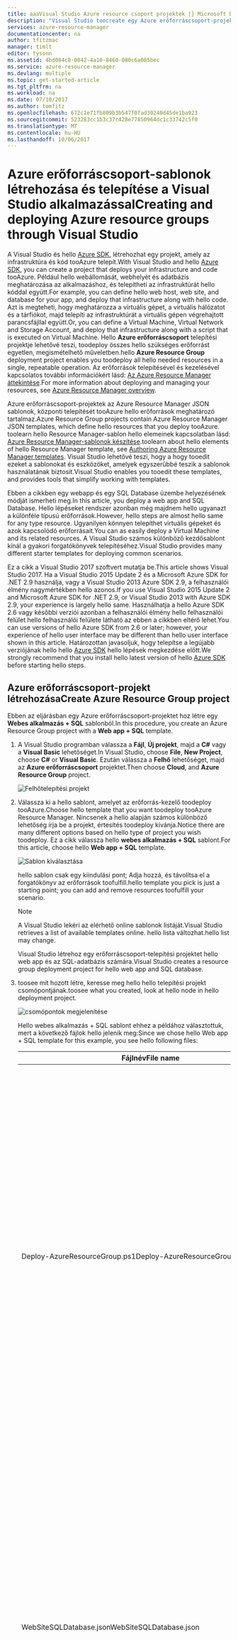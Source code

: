 ```yaml
---
title: aaaVisual Studio Azure resource csoport projektek |} Microsoft Docs
description: "Visual Studio toocreate egy Azure erőforráscsoport-projekt használja, és hello erőforrások tooAzure telepítése."
services: azure-resource-manager
documentationcenter: na
author: tfitzmac
manager: timlt
editor: tysonn
ms.assetid: 4bd084c8-0842-4a10-8460-080c6a085bec
ms.service: azure-resource-manager
ms.devlang: multiple
ms.topic: get-started-article
ms.tgt_pltfrm: na
ms.workload: na
ms.date: 07/10/2017
ms.author: tomfitz
ms.openlocfilehash: 672c1e71fb809b3b547f0fad30240d45de1ba923
ms.sourcegitcommit: 523283cc1b3c37c428e77850964dc1c33742c5f0
ms.translationtype: MT
ms.contentlocale: hu-HU
ms.lasthandoff: 10/06/2017
---
```

# <a name="creating-and-deploying-azure-resource-groups-through-visual-studio"></a><span data-ttu-id="bc56b-103">Azure erőforráscsoport-sablonok létrehozása és telepítése a Visual Studio alkalmazással</span><span class="sxs-lookup"><span data-stu-id="bc56b-103">Creating and deploying Azure resource groups through Visual Studio</span></span>
<span data-ttu-id="bc56b-104">A Visual Studio és hello [Azure SDK](https://azure.microsoft.com/downloads/), létrehozhat egy projekt, amely az infrastruktúra és kód tooAzure telepít.</span><span class="sxs-lookup"><span data-stu-id="bc56b-104">With Visual Studio and hello [Azure SDK](https://azure.microsoft.com/downloads/), you can create a project that deploys your infrastructure and code tooAzure.</span></span> <span data-ttu-id="bc56b-105">Például hello webállomását, webhelyét és adatbázis meghatározása az alkalmazáshoz, és telepítheti az infrastruktúrát hello kóddal együtt.</span><span class="sxs-lookup"><span data-stu-id="bc56b-105">For example, you can define hello web host, web site, and database for your app, and deploy that infrastructure along with hello code.</span></span> <span data-ttu-id="bc56b-106">Azt is megteheti, hogy meghatározza a virtuális gépet, a virtuális hálózatot és a tárfiókot, majd telepíti az infrastruktúrát a virtuális gépen végrehajtott parancsfájllal együtt.</span><span class="sxs-lookup"><span data-stu-id="bc56b-106">Or, you can define a Virtual Machine, Virtual Network and Storage Account, and deploy that infrastructure along with a script that is executed on Virtual Machine.</span></span> <span data-ttu-id="bc56b-107">Hello **Azure erőforráscsoport** telepítési projektje lehetővé teszi, toodeploy összes hello szükséges erőforrást egyetlen, megismételhető műveletben.</span><span class="sxs-lookup"><span data-stu-id="bc56b-107">hello **Azure Resource Group** deployment project enables you toodeploy all hello needed resources in a single, repeatable operation.</span></span> <span data-ttu-id="bc56b-108">Az erőforrások telepítésével és kezelésével kapcsolatos további információkért lásd: [Az Azure Resource Manager áttekintése](resource-group-overview.md).</span><span class="sxs-lookup"><span data-stu-id="bc56b-108">For more information about deploying and managing your resources, see [Azure Resource Manager overview](resource-group-overview.md).</span></span>

<span data-ttu-id="bc56b-109">Azure erőforráscsoport-projektek az Azure Resource Manager JSON sablonok, központi telepítését tooAzure hello erőforrások meghatározó tartalmaz.</span><span class="sxs-lookup"><span data-stu-id="bc56b-109">Azure Resource Group projects contain Azure Resource Manager JSON templates, which define hello resources that you deploy tooAzure.</span></span> <span data-ttu-id="bc56b-110">toolearn hello Resource Manager-sablon hello elemeinek kapcsolatban lásd: [Azure Resource Manager-sablonok készítése](resource-group-authoring-templates.md).</span><span class="sxs-lookup"><span data-stu-id="bc56b-110">toolearn about hello elements of hello Resource Manager template, see [Authoring Azure Resource Manager templates](resource-group-authoring-templates.md).</span></span> <span data-ttu-id="bc56b-111">Visual Studio lehetővé teszi, hogy a hogy tooedit ezeket a sablonokat és eszközöket, amelyek egyszerűbbé teszik a sablonok használatának biztosít.</span><span class="sxs-lookup"><span data-stu-id="bc56b-111">Visual Studio enables you tooedit these templates, and provides tools that simplify working with templates.</span></span>

<span data-ttu-id="bc56b-112">Ebben a cikkben egy webapp és egy SQL Database üzembe helyezésének módját ismerheti meg.</span><span class="sxs-lookup"><span data-stu-id="bc56b-112">In this article, you deploy a web app and SQL Database.</span></span> <span data-ttu-id="bc56b-113">Hello lépéseket rendszer azonban még majdnem hello ugyanazt a különféle típusú erőforrások.</span><span class="sxs-lookup"><span data-stu-id="bc56b-113">However, hello steps are almost hello same for any type resource.</span></span> <span data-ttu-id="bc56b-114">Ugyanilyen könnyen telepíthet virtuális gépeket és azok kapcsolódó erőforrásait.</span><span class="sxs-lookup"><span data-stu-id="bc56b-114">You can as easily deploy a Virtual Machine and its related resources.</span></span> <span data-ttu-id="bc56b-115">A Visual Studio számos különböző kezdősablont kínál a gyakori forgatókönyvek telepítéséhez.</span><span class="sxs-lookup"><span data-stu-id="bc56b-115">Visual Studio provides many different starter templates for deploying common scenarios.</span></span>

<span data-ttu-id="bc56b-116">Ez a cikk a Visual Studio 2017 szoftvert mutatja be.</span><span class="sxs-lookup"><span data-stu-id="bc56b-116">This article shows Visual Studio 2017.</span></span> <span data-ttu-id="bc56b-117">Ha a Visual Studio 2015 Update 2 és a Microsoft Azure SDK for .NET 2.9 használja, vagy a Visual Studio 2013 Azure SDK 2.9, a felhasználói élmény nagymértékben hello azonos.</span><span class="sxs-lookup"><span data-stu-id="bc56b-117">If you use Visual Studio 2015 Update 2 and Microsoft Azure SDK for .NET 2.9, or Visual Studio 2013 with Azure SDK 2.9, your experience is largely hello same.</span></span> <span data-ttu-id="bc56b-118">Használhatja a hello Azure SDK 2.6 vagy későbbi verziói azonban a felhasználói élmény hello felhasználói felület hello felhasználói felülete látható az ebben a cikkben eltérő lehet.</span><span class="sxs-lookup"><span data-stu-id="bc56b-118">You can use versions of hello Azure SDK from 2.6 or later; however, your experience of hello user interface may be different than hello user interface shown in this article.</span></span> <span data-ttu-id="bc56b-119">Határozottan javasoljuk, hogy telepítse a legújabb verziójának hello hello [Azure SDK](https://azure.microsoft.com/downloads/) hello lépések megkezdése előtt.</span><span class="sxs-lookup"><span data-stu-id="bc56b-119">We strongly recommend that you install hello latest version of hello [Azure SDK](https://azure.microsoft.com/downloads/) before starting hello steps.</span></span> 

## <a name="create-azure-resource-group-project"></a><span data-ttu-id="bc56b-120">Azure erőforráscsoport-projekt létrehozása</span><span class="sxs-lookup"><span data-stu-id="bc56b-120">Create Azure Resource Group project</span></span>
<span data-ttu-id="bc56b-121">Ebben az eljárásban egy Azure erőforráscsoport-projektet hoz létre egy **Webes alkalmazás + SQL** sablonból.</span><span class="sxs-lookup"><span data-stu-id="bc56b-121">In this procedure, you create an Azure Resource Group project with a **Web app + SQL** template.</span></span>

1. <span data-ttu-id="bc56b-122">A Visual Studio programban válassza a **Fájl**, **Új projekt**, majd a **C#** vagy a **Visual Basic** lehetőséget.</span><span class="sxs-lookup"><span data-stu-id="bc56b-122">In Visual Studio, choose **File**, **New Project**, choose **C#** or **Visual Basic**.</span></span> <span data-ttu-id="bc56b-123">Ezután válassza a **Felhő** lehetőséget, majd az **Azure erőforráscsoport** projektet.</span><span class="sxs-lookup"><span data-stu-id="bc56b-123">Then choose **Cloud**, and **Azure Resource Group** project.</span></span>
   
    ![Felhőtelepítési projekt](./media/vs-azure-tools-resource-groups-deployment-projects-create-deploy/create-project.png)
2. <span data-ttu-id="bc56b-125">Válassza ki a hello sablont, amelyet az erőforrás-kezelő toodeploy tooAzure.</span><span class="sxs-lookup"><span data-stu-id="bc56b-125">Choose hello template that you want toodeploy tooAzure Resource Manager.</span></span> <span data-ttu-id="bc56b-126">Nincsenek a hello alapján számos különböző lehetőség írja be a projekt, értesítés toodeploy kívánja.</span><span class="sxs-lookup"><span data-stu-id="bc56b-126">Notice there are many different options based on hello type of project you wish toodeploy.</span></span> <span data-ttu-id="bc56b-127">Ez a cikk válassza hello **webes alkalmazás + SQL** sablont.</span><span class="sxs-lookup"><span data-stu-id="bc56b-127">For this article, choose hello **Web app + SQL** template.</span></span>
   
    ![Sablon kiválasztása](./media/vs-azure-tools-resource-groups-deployment-projects-create-deploy/select-project.png)
   
    <span data-ttu-id="bc56b-129">hello sablon csak egy kiindulási pont; Adja hozzá, és távolítsa el a forgatókönyv az erőforrások toofulfill.</span><span class="sxs-lookup"><span data-stu-id="bc56b-129">hello template you pick is just a starting point; you can add and remove resources toofulfill your scenario.</span></span>
   
   > [!NOTE]
   > <span data-ttu-id="bc56b-130">A Visual Studio lekéri az elérhető online sablonok listáját.</span><span class="sxs-lookup"><span data-stu-id="bc56b-130">Visual Studio retrieves a list of available templates online.</span></span> <span data-ttu-id="bc56b-131">hello lista változhat.</span><span class="sxs-lookup"><span data-stu-id="bc56b-131">hello list may change.</span></span>
   > 
   > 
   
    <span data-ttu-id="bc56b-132">Visual Studio létrehoz egy erőforráscsoport-telepítési projektet hello web app és az SQL-adatbázis számára.</span><span class="sxs-lookup"><span data-stu-id="bc56b-132">Visual Studio creates a resource group deployment project for hello web app and SQL database.</span></span>
3. <span data-ttu-id="bc56b-133">toosee mit hozott létre, keresse meg hello hello telepítési projekt csomópontjának.</span><span class="sxs-lookup"><span data-stu-id="bc56b-133">toosee what you created, look at hello node in hello deployment project.</span></span>
   
    ![csomópontok megjelenítése](./media/vs-azure-tools-resource-groups-deployment-projects-create-deploy/show-items.png)
   
    <span data-ttu-id="bc56b-135">Hello webes alkalmazás + SQL sablont ehhez a példához választottuk, mert a következő fájlok hello jelenik meg:</span><span class="sxs-lookup"><span data-stu-id="bc56b-135">Since we chose hello Web app + SQL template for this example, you see hello following files:</span></span> 
   
   | <span data-ttu-id="bc56b-136">Fájlnév</span><span class="sxs-lookup"><span data-stu-id="bc56b-136">File name</span></span> | <span data-ttu-id="bc56b-137">Leírás</span><span class="sxs-lookup"><span data-stu-id="bc56b-137">Description</span></span> |
   | --- | --- |
   | <span data-ttu-id="bc56b-138">Deploy-AzureResourceGroup.ps1</span><span class="sxs-lookup"><span data-stu-id="bc56b-138">Deploy-AzureResourceGroup.ps1</span></span> |<span data-ttu-id="bc56b-139">Egy PowerShell-parancsfájlt, amely PowerShell-parancsok toodeploy tooAzure erőforrás-kezelő hívja.</span><span class="sxs-lookup"><span data-stu-id="bc56b-139">A PowerShell script that invokes PowerShell commands toodeploy tooAzure Resource Manager.</span></span><br /><span data-ttu-id="bc56b-140">**Megjegyzés:** Visual Studio a PowerShell parancsfájl toodeploy a sablont használja.</span><span class="sxs-lookup"><span data-stu-id="bc56b-140">**Note** Visual Studio uses this PowerShell script toodeploy your template.</span></span> <span data-ttu-id="bc56b-141">A változtatások toothis parancsfájl hatással vannak a Visual Studióban üzemelő, úgyhogy legyen óvatos.</span><span class="sxs-lookup"><span data-stu-id="bc56b-141">Any changes you make toothis script affect deployment in Visual Studio, so be careful.</span></span> |
   | <span data-ttu-id="bc56b-142">WebSiteSQLDatabase.json</span><span class="sxs-lookup"><span data-stu-id="bc56b-142">WebSiteSQLDatabase.json</span></span> |<span data-ttu-id="bc56b-143">hello infrastruktúra tooAzure telepíteni kívánt, és a telepítés során megadható hello paramétereket meghatározó Resource Manager sablon hello.</span><span class="sxs-lookup"><span data-stu-id="bc56b-143">hello Resource Manager template that defines hello infrastructure you want deploy tooAzure, and hello parameters you can provide during deployment.</span></span> <span data-ttu-id="bc56b-144">Hello erőforrások, az erőforrás-kezelő telepíti a megfelelő sorrendben hello hello erőforrások közötti hello függőségeket is meghatározza.</span><span class="sxs-lookup"><span data-stu-id="bc56b-144">It also defines hello dependencies between hello resources so Resource Manager deploys hello resources in hello correct order.</span></span> |
   | <span data-ttu-id="bc56b-145">WebSiteSQLDatabase.parameters.json</span><span class="sxs-lookup"><span data-stu-id="bc56b-145">WebSiteSQLDatabase.parameters.json</span></span> |<span data-ttu-id="bc56b-146">Paraméterfájl, amely hello sablonhoz szükséges értékeket tartalmazza.</span><span class="sxs-lookup"><span data-stu-id="bc56b-146">A parameters file that contains values needed by hello template.</span></span> <span data-ttu-id="bc56b-147">Adja meg a paramétert értékek toocustomize egyes központi telepítések.</span><span class="sxs-lookup"><span data-stu-id="bc56b-147">You pass in parameter values toocustomize each deployment.</span></span> |
   
    <span data-ttu-id="bc56b-148">Mindegyik erőforráscsoport-telepítési projekt tartalmazza ezeket az alapvető fájlokat.</span><span class="sxs-lookup"><span data-stu-id="bc56b-148">All resource group deployment projects contain these basic files.</span></span> <span data-ttu-id="bc56b-149">Más projektek további fájlokat toosupport más funkciókat tartalmazhat.</span><span class="sxs-lookup"><span data-stu-id="bc56b-149">Other projects may contain additional files toosupport other functionality.</span></span>

## <a name="customize-hello-resource-manager-template"></a><span data-ttu-id="bc56b-150">Hello Resource Manager sablon testreszabása</span><span class="sxs-lookup"><span data-stu-id="bc56b-150">Customize hello Resource Manager template</span></span>
<span data-ttu-id="bc56b-151">A telepítési projekteket hello toodeploy kívánt hello erőforrásokat leíró JSON sablonok módosításával szabhatja.</span><span class="sxs-lookup"><span data-stu-id="bc56b-151">You can customize a deployment project by modifying hello JSON templates that describe hello resources you want toodeploy.</span></span> <span data-ttu-id="bc56b-152">JSON a JavaScript Object Notation rövidítése, és könnyen toowork a szerializált adatok formátuma.</span><span class="sxs-lookup"><span data-stu-id="bc56b-152">JSON stands for JavaScript Object Notation, and is a serialized data format that is easy toowork with.</span></span> <span data-ttu-id="bc56b-153">hello JSON-fájlok az egyes fájlok hello felső hivatkozó séma használja.</span><span class="sxs-lookup"><span data-stu-id="bc56b-153">hello JSON files use a schema that you reference at hello top of each file.</span></span> <span data-ttu-id="bc56b-154">Ha azt szeretné, hogy toounderstand hello séma, töltse le, és elemezze.</span><span class="sxs-lookup"><span data-stu-id="bc56b-154">If you want toounderstand hello schema, you can download and analyze it.</span></span> <span data-ttu-id="bc56b-155">hello séma definiálja az elemeket érvényesek, hello típusát és formátumát, a mezők hello felsorolt értékek lehetséges értékeit, és így tovább.</span><span class="sxs-lookup"><span data-stu-id="bc56b-155">hello schema defines what elements are valid, hello types and formats of fields, hello possible values of enumerated values, and so on.</span></span> <span data-ttu-id="bc56b-156">toolearn hello Resource Manager-sablon hello elemeinek kapcsolatban lásd: [Azure Resource Manager-sablonok készítése](resource-group-authoring-templates.md).</span><span class="sxs-lookup"><span data-stu-id="bc56b-156">toolearn about hello elements of hello Resource Manager template, see [Authoring Azure Resource Manager templates](resource-group-authoring-templates.md).</span></span>

<span data-ttu-id="bc56b-157">a sablon toowork nyissa meg a **WebSiteSQLDatabase.json**.</span><span class="sxs-lookup"><span data-stu-id="bc56b-157">toowork on your template, open **WebSiteSQLDatabase.json**.</span></span>

<span data-ttu-id="bc56b-158">hello szerkesztő Visual Studio eszközök tooassist meg szerkeszteni hello Resource Manager-sablon.</span><span class="sxs-lookup"><span data-stu-id="bc56b-158">hello Visual Studio editor provides tools tooassist you with editing hello Resource Manager template.</span></span> <span data-ttu-id="bc56b-159">Hello **JSON-vázlat** ablak segítségével könnyen toosee hello elemek a sablonban meghatározott.</span><span class="sxs-lookup"><span data-stu-id="bc56b-159">hello **JSON Outline** window makes it easy toosee hello elements defined in your template.</span></span>

![JSON-vázlat megjelenítése](./media/vs-azure-tools-resource-groups-deployment-projects-create-deploy/show-json-outline.png)

<span data-ttu-id="bc56b-161">Hello vázlat hello elemek kiválasztásával viszi hello sablon toothat része, és kiemeli a megfelelő JSON hello.</span><span class="sxs-lookup"><span data-stu-id="bc56b-161">Selecting any of hello elements in hello outline takes you toothat part of hello template and highlights hello corresponding JSON.</span></span>

![navigálás a JSON-fájlban](./media/vs-azure-tools-resource-groups-deployment-projects-create-deploy/navigate-json.png)

<span data-ttu-id="bc56b-163">Egy erőforrás vagy kiválasztásával hello adhat **erőforrás hozzáadása** gomb hello felső hello JSON-vázlat ablak, vagy kattintson a jobb gombbal **erőforrások** , és kiválasztja **új erőforrás hozzáadása**.</span><span class="sxs-lookup"><span data-stu-id="bc56b-163">You can add a resource by either selecting hello **Add Resource** button at hello top of hello JSON Outline window, or by right-clicking **resources** and selecting **Add New Resource**.</span></span>

![erőforrás hozzáadása](./media/vs-azure-tools-resource-groups-deployment-projects-create-deploy/add-resource.png)

<span data-ttu-id="bc56b-165">Ebben az oktatóanyagban válassza a **Tárfiók** lehetőséget, és adjon meg egy nevet.</span><span class="sxs-lookup"><span data-stu-id="bc56b-165">For this tutorial, select **Storage Account** and give it a name.</span></span> <span data-ttu-id="bc56b-166">Olyan nevet adjon meg, amely nem hosszabb 11 karakternél, és csak számokat és kisbetűket tartalmaz.</span><span class="sxs-lookup"><span data-stu-id="bc56b-166">Provide a name that is no more than 11 characters, and only contains numbers and lower-case letters.</span></span>

![tároló hozzáadása](./media/vs-azure-tools-resource-groups-deployment-projects-create-deploy/add-storage.png)

<span data-ttu-id="bc56b-168">Figyelje meg, hogy nem csak hello erőforrás lett hozzáadva, de is hello paramétere írja be a tárfiók, és egy változót hello hello tárfiókja nevére.</span><span class="sxs-lookup"><span data-stu-id="bc56b-168">Notice that not only was hello resource added, but also a parameter for hello type storage account, and a variable for hello name of hello storage account.</span></span>

![vázlat megjelenítése](./media/vs-azure-tools-resource-groups-deployment-projects-create-deploy/show-new-items.png)

<span data-ttu-id="bc56b-170">Hello **storageType** paraméter előre meg határozva az engedélyezett típusokkal és az alapértelmezett típussal.</span><span class="sxs-lookup"><span data-stu-id="bc56b-170">hello **storageType** parameter is pre-defined with allowed types and a default type.</span></span> <span data-ttu-id="bc56b-171">Megtarthatja ezeket az értékeket, vagy módosíthatja őket az adott forgatókönyvnek megfelelően.</span><span class="sxs-lookup"><span data-stu-id="bc56b-171">You can leave these values or edit them for your scenario.</span></span> <span data-ttu-id="bc56b-172">Ha nem szeretné, hogy bárki toodeploy egy **Premium_LRS** tárfiók a sablonon keresztül, eltávolításában hello engedélyezett típusok.</span><span class="sxs-lookup"><span data-stu-id="bc56b-172">If you do not want anyone toodeploy a **Premium_LRS** storage account through this template, remove it from hello allowed types.</span></span> 

```json
"storageType": {
  "type": "string",
  "defaultValue": "Standard_LRS",
  "allowedValues": [
    "Standard_LRS",
    "Standard_ZRS",
    "Standard_GRS",
    "Standard_RAGRS"
  ]
}
```

<span data-ttu-id="bc56b-173">A Visual Studio is biztosít, hogy tudomásul veszi, hogy mely tulajdonságok intellisense toohelp érhetők el, ha hello sablon szerkesztése.</span><span class="sxs-lookup"><span data-stu-id="bc56b-173">Visual Studio also provides intellisense toohelp you understand what properties are available when editing hello template.</span></span> <span data-ttu-id="bc56b-174">Például nyissa meg a tooedit hello tulajdonságai között az App Service-csomag toohello **HostingPlan** erőforrás, és adjon értéket az hello **tulajdonságok**.</span><span class="sxs-lookup"><span data-stu-id="bc56b-174">For example, tooedit hello properties for your App Service plan, navigate toohello **HostingPlan** resource, and add a value for hello **properties**.</span></span> <span data-ttu-id="bc56b-175">Figyelje meg, hogy az intellisense mutatja be a hello rendelkezésre álló értékeket, az adott értékek leírását.</span><span class="sxs-lookup"><span data-stu-id="bc56b-175">Notice that intellisense shows hello available values and provides a description of that value.</span></span>

![intellisense megjelenítése](./media/vs-azure-tools-resource-groups-deployment-projects-create-deploy/show-intellisense.png)

<span data-ttu-id="bc56b-177">Beállíthat **numberOfWorkers** too1.</span><span class="sxs-lookup"><span data-stu-id="bc56b-177">You can set **numberOfWorkers** too1.</span></span>

```json
"properties": {
  "name": "[parameters('hostingPlanName')]",
  "numberOfWorkers": 1
}
```

## <a name="deploy-hello-resource-group-project-tooazure"></a><span data-ttu-id="bc56b-178">Hello erőforráscsoport-projekt tooAzure telepítése</span><span class="sxs-lookup"><span data-stu-id="bc56b-178">Deploy hello Resource Group project tooAzure</span></span>
<span data-ttu-id="bc56b-179">Meg vannak toodeploy most már készen áll a projekthez.</span><span class="sxs-lookup"><span data-stu-id="bc56b-179">You are now ready toodeploy your project.</span></span> <span data-ttu-id="bc56b-180">Amikor telepít egy Azure erőforráscsoport-projekt, telepítheti azt tooan Azure erőforráscsoport.</span><span class="sxs-lookup"><span data-stu-id="bc56b-180">When you deploy an Azure Resource Group project, you deploy it tooan Azure resource group.</span></span> <span data-ttu-id="bc56b-181">hello erőforráscsoportban, amelyek egy közös életciklussal erőforrások logikai csoportosítása.</span><span class="sxs-lookup"><span data-stu-id="bc56b-181">hello resource group is a logical grouping of resources that share a common lifecycle.</span></span>

1. <span data-ttu-id="bc56b-182">Hello telepítési projekt csomópontjának hello helyi menüjében válassza **telepítés** > **új**.</span><span class="sxs-lookup"><span data-stu-id="bc56b-182">On hello shortcut menu of hello deployment project node, choose **Deploy** > **New**.</span></span>
   
    ![Telepítés, Új üzemelő példány menüelem](./media/vs-azure-tools-resource-groups-deployment-projects-create-deploy/deploy.png)
   
    <span data-ttu-id="bc56b-184">Hello **tooResource csoport telepítése** párbeszédpanel jelenik meg.</span><span class="sxs-lookup"><span data-stu-id="bc56b-184">hello **Deploy tooResource Group** dialog box appears.</span></span>
   
    ![Központi telepítése tooResource csoport párbeszédpanel](./media/vs-azure-tools-resource-groups-deployment-projects-create-deploy/show-deployment.png)
2. <span data-ttu-id="bc56b-186">A hello **erőforráscsoport** legördülő listából válasszon egy meglévő erőforráscsoportot, vagy hozzon létre egy újat.</span><span class="sxs-lookup"><span data-stu-id="bc56b-186">In hello **Resource group** dropdown box, choose an existing resource group or create a new one.</span></span> <span data-ttu-id="bc56b-187">toocreate egy erőforráscsoport, nyissa meg hello **erőforráscsoport** legördülő listát, és válassza **hozzon létre új**.</span><span class="sxs-lookup"><span data-stu-id="bc56b-187">toocreate a resource group, open hello **Resource Group** dropdown box and choose **Create New**.</span></span>
   
    ![Központi telepítése tooResource csoport párbeszédpanel](./media/vs-azure-tools-resource-groups-deployment-projects-create-deploy/create-new-group.png)
   
    <span data-ttu-id="bc56b-189">Hello **erőforráscsoport létrehozása** párbeszédpanel jelenik meg.</span><span class="sxs-lookup"><span data-stu-id="bc56b-189">hello **Create Resource Group** dialog box appears.</span></span> <span data-ttu-id="bc56b-190">Megadhatja a csoportnak, nevét és helyét, és válassza ki a hello **létrehozása** gombra.</span><span class="sxs-lookup"><span data-stu-id="bc56b-190">Give your group a name and location, and select hello **Create** button.</span></span>
   
    ![Erőforráscsoport létrehozása párbeszédpanel](./media/vs-azure-tools-resource-groups-deployment-projects-create-deploy/create-resource-group.png)
3. <span data-ttu-id="bc56b-192">Hello telepítéshez hello paraméterek szerkesztése hello kiválasztásával **paraméterek szerkesztése** gombra.</span><span class="sxs-lookup"><span data-stu-id="bc56b-192">Edit hello parameters for hello deployment by selecting hello **Edit Parameters** button.</span></span>
   
    ![Paraméterek szerkesztése gomb](./media/vs-azure-tools-resource-groups-deployment-projects-create-deploy/edit-parameters.png)
4. <span data-ttu-id="bc56b-194">Hello üres paraméterek értékének megadására, és válassza ki a hello **mentése** gombra.</span><span class="sxs-lookup"><span data-stu-id="bc56b-194">Provide values for hello empty parameters and select hello **Save** button.</span></span> <span data-ttu-id="bc56b-195">üres paraméterei hello **hostingPlanName**, **administratorLogin**, **administratorLoginPassword**, és **databaseName**.</span><span class="sxs-lookup"><span data-stu-id="bc56b-195">hello empty parameters are **hostingPlanName**, **administratorLogin**, **administratorLoginPassword**, and **databaseName**.</span></span>
   
    <span data-ttu-id="bc56b-196">**hostingPlanName** hello nevét határozza meg [App Service-csomag](../app-service/azure-web-sites-web-hosting-plans-in-depth-overview.md) toocreate.</span><span class="sxs-lookup"><span data-stu-id="bc56b-196">**hostingPlanName** specifies a name for hello [App Service plan](../app-service/azure-web-sites-web-hosting-plans-in-depth-overview.md) toocreate.</span></span> 
   
    <span data-ttu-id="bc56b-197">**administratorLogin** hello SQL-kiszolgáló rendszergazdájához tartozó hello felhasználónevét határozza meg.</span><span class="sxs-lookup"><span data-stu-id="bc56b-197">**administratorLogin** specifies hello user name for hello SQL Server administrator.</span></span> <span data-ttu-id="bc56b-198">Ne használjon olyan gyakori rendszergazdai neveket, mint az **sa** vagy az **admin**.</span><span class="sxs-lookup"><span data-stu-id="bc56b-198">Do not use common admin names like **sa** or **admin**.</span></span> 
   
    <span data-ttu-id="bc56b-199">Hello **administratorLoginPassword** megad egy jelszót az SQL Server rendszergazdájához.</span><span class="sxs-lookup"><span data-stu-id="bc56b-199">hello **administratorLoginPassword** specifies a password for SQL Server administrator.</span></span> <span data-ttu-id="bc56b-200">Hello **jelszavak mentése egyszerű szövegként hello paraméterfájl** , nincs lehetőség biztonságos; ezért csak akkor válassza ezt a beállítást.</span><span class="sxs-lookup"><span data-stu-id="bc56b-200">hello **Save passwords as plain text in hello parameters file** option is not secure; therefore, do not select this option.</span></span> <span data-ttu-id="bc56b-201">Mivel hello jelszót a rendszer nem menti egyszerű szövegként, kell tooprovide ezt a jelszót újra üzembe helyezése során.</span><span class="sxs-lookup"><span data-stu-id="bc56b-201">Since hello password is not saved as plain text, you need tooprovide this password again during deployment.</span></span> 
   
    <span data-ttu-id="bc56b-202">**databaseName** hello adatbázis toocreate nevét határozza meg.</span><span class="sxs-lookup"><span data-stu-id="bc56b-202">**databaseName** specifies a name for hello database toocreate.</span></span> 
   
    ![Paraméterek szerkesztése párbeszédpanel](./media/vs-azure-tools-resource-groups-deployment-projects-create-deploy/provide-parameters.png)
5. <span data-ttu-id="bc56b-204">Válassza ki a hello **telepítés** gomb toodeploy hello projekt tooAzure.</span><span class="sxs-lookup"><span data-stu-id="bc56b-204">Choose hello **Deploy** button toodeploy hello project tooAzure.</span></span> <span data-ttu-id="bc56b-205">A PowerShell-konzolban kívül hello Visual Studio példány megnyitása.</span><span class="sxs-lookup"><span data-stu-id="bc56b-205">A PowerShell console opens outside of hello Visual Studio instance.</span></span> <span data-ttu-id="bc56b-206">Hello PowerShell konzolon, ha a rendszer kéri, adja meg hello SQL Server rendszergazdai jelszót.</span><span class="sxs-lookup"><span data-stu-id="bc56b-206">Enter hello SQL Server administrator password in hello PowerShell console when prompted.</span></span> <span data-ttu-id="bc56b-207">**A PowerShell-konzolon más elemek se takarja vagy kis méretű hello tálcán.**</span><span class="sxs-lookup"><span data-stu-id="bc56b-207">**Your PowerShell console may be hidden behind other items or minimized in hello task bar.**</span></span> <span data-ttu-id="bc56b-208">Keresse meg a konzolon, és válassza ki azt a tooprovide hello jelszót.</span><span class="sxs-lookup"><span data-stu-id="bc56b-208">Look for this console and select it tooprovide hello password.</span></span>
   
   > [!NOTE]
   > <span data-ttu-id="bc56b-209">A Visual Studio kérheti tooinstall hello Azure PowerShell-parancsmagokat.</span><span class="sxs-lookup"><span data-stu-id="bc56b-209">Visual Studio may ask you tooinstall hello Azure PowerShell cmdlets.</span></span> <span data-ttu-id="bc56b-210">Meg kell hello Azure PowerShell parancsmagok toosuccessfully erőforráscsoportok telepítéséhez.</span><span class="sxs-lookup"><span data-stu-id="bc56b-210">You need hello Azure PowerShell cmdlets toosuccessfully deploy resource groups.</span></span> <span data-ttu-id="bc56b-211">Ha a program kéri, telepítse őket.</span><span class="sxs-lookup"><span data-stu-id="bc56b-211">If prompted, install them.</span></span>
   > 
   > 
6. <span data-ttu-id="bc56b-212">hello telepítés néhány percet is igénybe vehet.</span><span class="sxs-lookup"><span data-stu-id="bc56b-212">hello deployment may take a few minutes.</span></span> <span data-ttu-id="bc56b-213">A hello **kimeneti** , a windows hello hello központi telepítés állapota látható.</span><span class="sxs-lookup"><span data-stu-id="bc56b-213">In hello **Output** windows, you see hello status of hello deployment.</span></span> <span data-ttu-id="bc56b-214">Amikor hello telepítés véget ért, hello utolsó üzenet azt jelzi, a sikeres telepítés, az alábbihoz hasonlót:</span><span class="sxs-lookup"><span data-stu-id="bc56b-214">When hello deployment has finished, hello last message indicates a successful deployment with something similar to:</span></span>
   
        ... 
        18:00:58 - Successfully deployed template 'websitesqldatabase.json' tooresource group 'DemoSiteGroup'.
7. <span data-ttu-id="bc56b-215">Egy böngészőben nyissa meg a hello [Azure-portálon](https://portal.azure.com/) és jelentkezzen be tooyour fiókjával.</span><span class="sxs-lookup"><span data-stu-id="bc56b-215">In a browser, open hello [Azure portal](https://portal.azure.com/) and sign in tooyour account.</span></span> <span data-ttu-id="bc56b-216">toosee hello erőforráscsoport, jelölje be **erőforráscsoportok** és telepített hello erőforráscsoportot.</span><span class="sxs-lookup"><span data-stu-id="bc56b-216">toosee hello resource group, select **Resource groups** and hello resource group you deployed to.</span></span>
   
    ![csoport kijelölése](./media/vs-azure-tools-resource-groups-deployment-projects-create-deploy/select-group.png)
8. <span data-ttu-id="bc56b-218">Minden hello telepített erőforrás megjelenik.</span><span class="sxs-lookup"><span data-stu-id="bc56b-218">You see all hello deployed resources.</span></span> <span data-ttu-id="bc56b-219">Figyelje meg, hogy hello neve hello a tárfiók nincs pontosan milyen meg, hogy az erőforrás hozzáadása során megadott.</span><span class="sxs-lookup"><span data-stu-id="bc56b-219">Notice that hello name of hello storage account is not exactly what you specified when adding that resource.</span></span> <span data-ttu-id="bc56b-220">hello tárfiók egyedinek kell lennie.</span><span class="sxs-lookup"><span data-stu-id="bc56b-220">hello storage account must be unique.</span></span> <span data-ttu-id="bc56b-221">hello sablon automatikusan hozzáadja a karakterlánc karakterek toohello nevű megadott tooprovide egy egyedi nevet.</span><span class="sxs-lookup"><span data-stu-id="bc56b-221">hello template automatically adds a string of characters toohello name you provided tooprovide a unique name.</span></span> 
   
    ![erőforrások megjelenítése](./media/vs-azure-tools-resource-groups-deployment-projects-create-deploy/show-deployed-resources.png)
9. <span data-ttu-id="bc56b-223">Ha a módosításokat, és szeretné, hogy a projekt tooredeploy, választhat hello Azure erőforráscsoport-projekt helyi menüjének hello meglévő erőforráscsoportot.</span><span class="sxs-lookup"><span data-stu-id="bc56b-223">If you make changes and want tooredeploy your project, choose hello existing resource group from hello shortcut menu of Azure resource group project.</span></span> <span data-ttu-id="bc56b-224">Hello helyi menüjében válassza **telepítés**, majd válassza az üzembe helyezett hello erőforráscsoport.</span><span class="sxs-lookup"><span data-stu-id="bc56b-224">On hello shortcut menu, choose **Deploy**, and then choose hello resource group you deployed.</span></span>
   
    ![Azure erőforráscsoport üzembe helyezve](./media/vs-azure-tools-resource-groups-deployment-projects-create-deploy/redeploy.png)

## <a name="deploy-code-with-your-infrastructure"></a><span data-ttu-id="bc56b-226">Kód telepítése az infrastruktúrával</span><span class="sxs-lookup"><span data-stu-id="bc56b-226">Deploy code with your infrastructure</span></span>
<span data-ttu-id="bc56b-227">Ezen a ponton az alkalmazás hello infrastruktúra telepített, de nincs telepített hello projekt tényleges kód.</span><span class="sxs-lookup"><span data-stu-id="bc56b-227">At this point, you have deployed hello infrastructure for your app, but there is no actual code deployed with hello project.</span></span> <span data-ttu-id="bc56b-228">Ez a cikk bemutatja, hogyan toodeploy egy web app és az SQL-adatbázis táblák üzembe helyezése során.</span><span class="sxs-lookup"><span data-stu-id="bc56b-228">This article shows how toodeploy a web app and SQL Database tables during deployment.</span></span> <span data-ttu-id="bc56b-229">A webalkalmazás helyett virtuális gépet telepít, ha azt szeretné, toorun néhány kódot hello gépen a telepítés részeként.</span><span class="sxs-lookup"><span data-stu-id="bc56b-229">If you are deploying a Virtual Machine instead of a web app, you want toorun some code on hello machine as part of deployment.</span></span> <span data-ttu-id="bc56b-230">a webalkalmazáshoz tartozó kód telepítésének folyamata hello, vagy a virtuális gép beállítását szinte hello azonos.</span><span class="sxs-lookup"><span data-stu-id="bc56b-230">hello process for deploying code for a web app or for setting up a Virtual Machine is almost hello same.</span></span>

1. <span data-ttu-id="bc56b-231">Adja hozzá a projekt tooyour Visual Studio megoldás.</span><span class="sxs-lookup"><span data-stu-id="bc56b-231">Add a project tooyour Visual Studio solution.</span></span> <span data-ttu-id="bc56b-232">Kattintson a jobb gombbal a hello megoldás, és válassza ki **Hozzáadás** > **új projekt**.</span><span class="sxs-lookup"><span data-stu-id="bc56b-232">Right-click hello solution, and select **Add** > **New Project**.</span></span>
   
    ![projekt hozzáadása](./media/vs-azure-tools-resource-groups-deployment-projects-create-deploy/add-project.png)
2. <span data-ttu-id="bc56b-234">Adjon hozzá egy **ASP.NET webalkalmazást**.</span><span class="sxs-lookup"><span data-stu-id="bc56b-234">Add an **ASP.NET Web Application**.</span></span> 
   
    ![webalkalmazás hozzáadása](./media/vs-azure-tools-resource-groups-deployment-projects-create-deploy/add-app.png)
3. <span data-ttu-id="bc56b-236">**MVC** kiválasztása</span><span class="sxs-lookup"><span data-stu-id="bc56b-236">Select **MVC**.</span></span>
   
    ![MVC kiválasztása](./media/vs-azure-tools-resource-groups-deployment-projects-create-deploy/select-mvc.png)
4. <span data-ttu-id="bc56b-238">Visual Studio létrehozza a webalkalmazást, miután mindkét projekt hello megoldásban láthatja.</span><span class="sxs-lookup"><span data-stu-id="bc56b-238">After Visual Studio creates your web app, you see both projects in hello solution.</span></span>
   
    ![projektek megjelenítése](./media/vs-azure-tools-resource-groups-deployment-projects-create-deploy/show-projects.png)
5. <span data-ttu-id="bc56b-240">Most toomake meg arról, hogy az erőforráscsoport-projekt hello új projekt tisztában van szüksége.</span><span class="sxs-lookup"><span data-stu-id="bc56b-240">Now, you need toomake sure your resource group project is aware of hello new project.</span></span> <span data-ttu-id="bc56b-241">Lépjen vissza a tooyour erőforráscsoport-projekt (AzureResourceGroup1).</span><span class="sxs-lookup"><span data-stu-id="bc56b-241">Go back tooyour resource group project (AzureResourceGroup1).</span></span> <span data-ttu-id="bc56b-242">Kattintson jobb gombbal a **References** (Hivatkozások) elemre és válassza az **Add Reference** (Hivatkozás hozzáadása) lehetőséget.</span><span class="sxs-lookup"><span data-stu-id="bc56b-242">Right-click **References** and select **Add Reference**.</span></span>
   
    ![hivatkozás hozzáadása](./media/vs-azure-tools-resource-groups-deployment-projects-create-deploy/add-new-reference.png)
6. <span data-ttu-id="bc56b-244">Válassza ki a hello webalkalmazás-projekthez létrehozott.</span><span class="sxs-lookup"><span data-stu-id="bc56b-244">Select hello web app project that you created.</span></span>
   
    ![hivatkozás hozzáadása](./media/vs-azure-tools-resource-groups-deployment-projects-create-deploy/add-reference.png)
   
    <span data-ttu-id="bc56b-246">A hivatkozás hozzáadásával hello web app projektet toohello erőforráscsoport-projekt hivatkozásra, és automatikusan beállít három kulcsfontosságú tulajdonságot.</span><span class="sxs-lookup"><span data-stu-id="bc56b-246">By adding a reference, you link hello web app project toohello resource group project, and automatically set three key properties.</span></span> <span data-ttu-id="bc56b-247">Ezeket a tulajdonságokat a hello látja **tulajdonságok** hello referenciaként ablak.</span><span class="sxs-lookup"><span data-stu-id="bc56b-247">You see these properties in hello **Properties** window for hello reference.</span></span>
   
      ![hivatkozás megtekintése](./media/vs-azure-tools-resource-groups-deployment-projects-create-deploy/see-reference.png)
   
    <span data-ttu-id="bc56b-249">hello tulajdonságai a következők:</span><span class="sxs-lookup"><span data-stu-id="bc56b-249">hello properties are:</span></span>
   
   * <span data-ttu-id="bc56b-250">Hello **további tulajdonságok** hello webes telepítési Web csomag előkészítési helyét, amely az Azure Storage toohello fejlesztőre tartalmazza.</span><span class="sxs-lookup"><span data-stu-id="bc56b-250">hello **Additional Properties** contains hello web deployment package staging location that is pushed toohello Azure Storage.</span></span> <span data-ttu-id="bc56b-251">Megjegyzés: a hello mappák (ExampleApp) és (package.zip).</span><span class="sxs-lookup"><span data-stu-id="bc56b-251">Note hello folder (ExampleApp) and file (package.zip).</span></span> <span data-ttu-id="bc56b-252">Szüksége tooknow ezeket az értékeket mert megadnia őket, paraméterek telepítésekor hello alkalmazást.</span><span class="sxs-lookup"><span data-stu-id="bc56b-252">You need tooknow these values because you provide them as parameters when deploying hello app.</span></span> 
   * <span data-ttu-id="bc56b-253">Hello **fájl elérési útjának belefoglalása** hello csomag létrehozási helyének hello elérési utat tartalmaz.</span><span class="sxs-lookup"><span data-stu-id="bc56b-253">hello **Include File Path** contains hello path where hello package is created.</span></span> <span data-ttu-id="bc56b-254">Hello **célok belefoglalása** tartalmazza, amely végrehajtja a központi telepítés hello parancsot.</span><span class="sxs-lookup"><span data-stu-id="bc56b-254">hello **Include Targets** contains hello command that deployment executes.</span></span> 
   * <span data-ttu-id="bc56b-255">az alapértelmezett érték hello **Build; Csomag** lehetővé teszi a központi telepítés toobuild hello, és hozzon létre egy webes telepítési csomag (package.zip).</span><span class="sxs-lookup"><span data-stu-id="bc56b-255">hello default value of **Build;Package** enables hello deployment toobuild and create a web deployment package (package.zip).</span></span>  
     
     <span data-ttu-id="bc56b-256">A közzétételi profil hello telepítési folyamat hello szükséges információkat a hello tulajdonságok toocreate hello csomagból, nem kell.</span><span class="sxs-lookup"><span data-stu-id="bc56b-256">You do not need a publish profile as hello deployment gets hello necessary information from hello properties toocreate hello package.</span></span>
7. <span data-ttu-id="bc56b-257">Lépjen vissza tooWebSiteSQLDatabase.json, és vegyen fel egy erőforrás toohello sablont.</span><span class="sxs-lookup"><span data-stu-id="bc56b-257">Go back tooWebSiteSQLDatabase.json and add a resource toohello template.</span></span>
   
    ![erőforrás hozzáadása](./media/vs-azure-tools-resource-groups-deployment-projects-create-deploy/add-resource-2.png)
8. <span data-ttu-id="bc56b-259">Ez alkalommal válassza a **Web Deploy for Web Apps** (Webalkalmazások webes üzembe helyezése) lehetőséget.</span><span class="sxs-lookup"><span data-stu-id="bc56b-259">This time select **Web Deploy for Web Apps**.</span></span> 
   
    ![webes telepítés hozzáadása](./media/vs-azure-tools-resource-groups-deployment-projects-create-deploy/add-web-deploy.png)
9. <span data-ttu-id="bc56b-261">Telepítse újra az erőforrás csoport projekt toohello erőforráscsoport.</span><span class="sxs-lookup"><span data-stu-id="bc56b-261">Redeploy your resource group project toohello resource group.</span></span> <span data-ttu-id="bc56b-262">Ez alkalommal van néhány új paraméter.</span><span class="sxs-lookup"><span data-stu-id="bc56b-262">This time there are some new parameters.</span></span> <span data-ttu-id="bc56b-263">Nem kell tooprovide értékeinek **_artifactsLocation** vagy **_artifactsLocationSasToken** mert Visual Studio automatikusan hozza létre ezeket az értékeket.</span><span class="sxs-lookup"><span data-stu-id="bc56b-263">You do not need tooprovide values for **_artifactsLocation** or **_artifactsLocationSasToken** because Visual Studio automatically generates those values.</span></span> <span data-ttu-id="bc56b-264">Lehetősége van azonban tooset hello mappa és fájl toohello elérési útja, amely tartalmazza a hello központi telepítési csomagot (megjelennek az helyeként **ExampleAppPackageFolder** és **ExampleAppPackageFileName** a kép a következő hello ).</span><span class="sxs-lookup"><span data-stu-id="bc56b-264">However, you have tooset hello folder and file name toohello path that contains hello deployment package (shown as **ExampleAppPackageFolder** and **ExampleAppPackageFileName** in hello following image).</span></span> <span data-ttu-id="bc56b-265">Adja meg a korábban látott hello értékek hello hivatkozás tulajdonságai (**ExampleApp** és **package.zip**).</span><span class="sxs-lookup"><span data-stu-id="bc56b-265">Provide hello values you saw earlier in hello reference properties (**ExampleApp** and **package.zip**).</span></span>
   
    ![webes telepítés hozzáadása](./media/vs-azure-tools-resource-groups-deployment-projects-create-deploy/set-new-parameters.png)
   
    <span data-ttu-id="bc56b-267">A hello **összetevő tárfiókja**, válasszon egy erőforráscsoportot telepített hello.</span><span class="sxs-lookup"><span data-stu-id="bc56b-267">For hello **Artifact storage account**, select hello one deployed with this resource group.</span></span>
10. <span data-ttu-id="bc56b-268">Hello központi telepítés befejeződését követően válassza ki a webalkalmazás hello portálon.</span><span class="sxs-lookup"><span data-stu-id="bc56b-268">After hello deployment has finished, select your web app in hello portal.</span></span> <span data-ttu-id="bc56b-269">Válassza ki a hello URL-cím toobrowse toohello helyet.</span><span class="sxs-lookup"><span data-stu-id="bc56b-269">Select hello URL toobrowse toohello site.</span></span>
    
     ![hely tallózása](./media/vs-azure-tools-resource-groups-deployment-projects-create-deploy/browse-site.png)
11. <span data-ttu-id="bc56b-271">Figyelje meg, hogy a hello alapértelmezett ASP.NET alkalmazás sikeres legyen-e telepítve.</span><span class="sxs-lookup"><span data-stu-id="bc56b-271">Notice that you have successfully deployed hello default ASP.NET app.</span></span>
    
     ![telepített alkalmazás megjelenítése](./media/vs-azure-tools-resource-groups-deployment-projects-create-deploy/show-deployed-app.png)

## <a name="next-steps"></a><span data-ttu-id="bc56b-273">Következő lépések</span><span class="sxs-lookup"><span data-stu-id="bc56b-273">Next steps</span></span>
* <span data-ttu-id="bc56b-274">az erőforrások hello portálon keresztül kezelésével kapcsolatos toolearn lásd: [Using hello Azure portál toomanage az Azure-erőforrások](resource-group-portal.md).</span><span class="sxs-lookup"><span data-stu-id="bc56b-274">toolearn about managing your resources through hello portal, see [Using hello Azure portal toomanage your Azure resources](resource-group-portal.md).</span></span>
* <span data-ttu-id="bc56b-275">További információ a sablonok, toolearn lásd [Azure Resource Manager-sablonok készítése](resource-group-authoring-templates.md).</span><span class="sxs-lookup"><span data-stu-id="bc56b-275">toolearn more about templates, see [Authoring Azure Resource Manager templates](resource-group-authoring-templates.md).</span></span>

